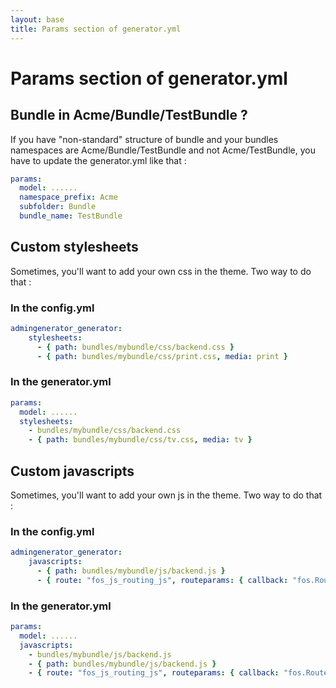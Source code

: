 ```yaml
---
layout: base
title: Params section of generator.yml
---
```


# Params section of generator.yml

## Bundle in Acme/Bundle/TestBundle ?

If you have "non-standard" structure of bundle and your bundles namespaces are Acme/Bundle/TestBundle and not Acme/TestBundle,
you have to update the generator.yml like that :

~~~yaml
params:
  model: ......
  namespace_prefix: Acme
  subfolder: Bundle
  bundle_name: TestBundle
~~~

## Custom stylesheets

Sometimes, you'll want to add your own css in the theme. Two way to do that :

### In the config.yml

~~~yaml
admingenerator_generator:
    stylesheets:
      - { path: bundles/mybundle/css/backend.css }
      - { path: bundles/mybundle/css/print.css, media: print }
~~~

### In the generator.yml

~~~yaml
params:
  model: ......
  stylesheets:
    - bundles/mybundle/css/backend.css
    - { path: bundles/mybundle/css/tv.css, media: tv }
~~~

## Custom javascripts

Sometimes, you'll want to add your own js in the theme. Two way to do that :

### In the config.yml

~~~yaml
admingenerator_generator:
    javascripts:
      - { path: bundles/mybundle/js/backend.js }
      - { route: "fos_js_routing_js", routeparams: { callback: "fos.Router.setData"} }
~~~

### In the generator.yml

~~~yaml
params:
  model: ......
  javascripts:
    - bundles/mybundle/js/backend.js
    - { path: bundles/mybundle/js/backend.js }
    - { route: "fos_js_routing_js", routeparams: { callback: "fos.Router.setData"} }
~~~

